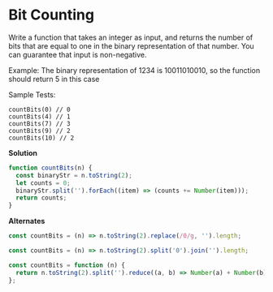 # Bit Counting

Write a function that takes an integer as input, and returns the number of bits that are equal to one in the binary representation of that number. You can guarantee that input is non-negative.

Example: The binary representation of 1234 is 10011010010, so the function should return 5 in this case

Sample Tests:

    countBits(0) // 0
    countBits(4) // 1
    countBits(7) // 3
    countBits(9) // 2
    countBits(10) // 2

**Solution**

```js
function countBits(n) {
  const binaryStr = n.toString(2);
  let counts = 0;
  binaryStr.split('').forEach((item) => (counts += Number(item)));
  return counts;
}
```

**Alternates**

```js
const countBits = (n) => n.toString(2).replace(/0/g, '').length;
```

```js
const countBits = (n) => n.toString(2).split('0').join('').length;
```

```js
const countBits = function (n) {
  return n.toString(2).split('').reduce((a, b) => Number(a) + Number(b), 0);
};
```